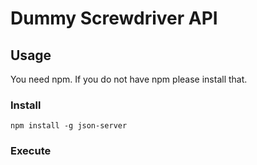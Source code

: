 # Dummy Screwdriver API

## Usage
You need npm. If you do not have npm please install that.

### Install
```
npm install -g json-server
```

### Execute